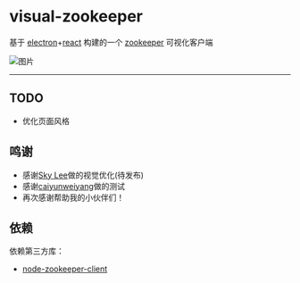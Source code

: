 # visual-zookeeper

基于 [electron](https://electronjs.org)+[react](https://reactjs.org/) 构建的一个 [zookeeper](http://zookeeper.apache.org) 可视化客户端

![图片](https://raw.githubusercontent.com/ghostg00/visual-zookeeper/master/docs/images/visual-zookeeper.png)

---

## TODO
- 优化页面风格

## 鸣谢
- 感谢[Sky Lee](https://github.com/skyued)做的视觉优化(待发布)
- 感谢[caiyunweiyang](https://github.com/caiyunweiyang)做的测试
- 再次感谢帮助我的小伙伴们！

## 依赖

依赖第三方库：

- [node-zookeeper-client](https://github.com/alexguan/node-zookeeper-client)
